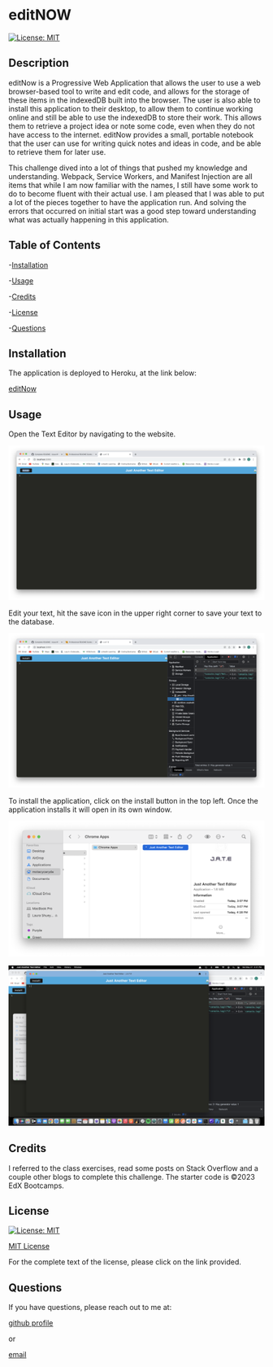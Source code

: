 # editNOW
[![License: MIT](https://img.shields.io/badge/License-MIT-yellow.svg)](https://opensource.org/licenses/MIT)

## Description

editNow is a Progressive Web Application that allows the user to use a web browser-based tool to write and edit code, and allows for the storage of these items in the indexedDB built into the browser.  The user is also able to install this application to their desktop, to allow them to continue working online and still be able to use the indexedDB to store their work.  This allows them to retrieve a project idea or note some code, even when they do not have access to the internet.  editNow provides a small, portable notebook that the user can use for writing quick notes and ideas in code, and be able to retrieve them for later use.

This challenge dived into a lot of things that pushed my knowledge and understanding.  Webpack, Service Workers, and Manifest Injection are all items that while I am now familiar with the names, I still have some work to do to become fluent with their actual use.  I am pleased that I was able to put a lot of the pieces together to have the application run.  And solving the errors that occurred on initial start was a good step toward understanding what was actually happening in this application.

## Table of Contents

-[Installation](#Installation)

-[Usage](#Usage)

-[Credits](#Credits)

-[License](#License)

-[Questions](#Questions)

## Installation

The application is deployed to Heroku, at the link below:

[editNow]()

## Usage

Open the Text Editor by navigating to the website.

![Home-Screen](client/src/images/Text-Editor-Home-Screen.png)

Edit your text, hit the save icon in the upper right corner to save your text to the database.

![IndexedDB](client/src/images/IndexedDB.png)

To install the application, click on the install button in the top left.  Once the application installs it will open in its own window.

![Finder-Menu](client/src/images/Finder-of-App-Install.png)

![Open-Application](client/src/images/Open-Application-Window.png)

## Credits

I referred to the class exercises, read some posts on Stack Overflow and a couple other blogs to complete this challenge.  The starter code is ©2023 EdX Bootcamps.

## License

[![License: MIT](https://img.shields.io/badge/License-MIT-yellow.svg)](https://opensource.org/licenses/MIT)
 
[MIT License](https://opensource.org/license/mit-0/)
 
For the complete text of the license, please click on the link provided.

## Questions

If you have questions, please reach out to me at:

[github profile](github.com/lhardywilcox)

 or

[email](motacycaryda@mac.com)
